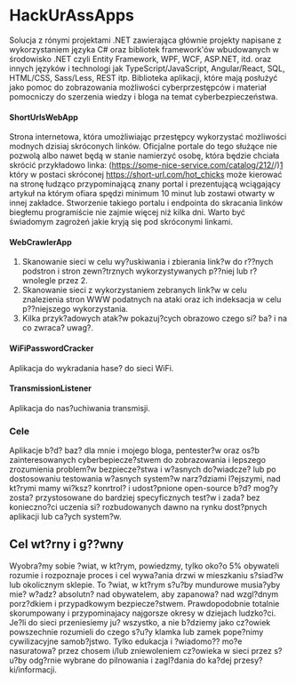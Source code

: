# HackUrAssApps

Solucja z rónymi projektami .NET zawierająca głównie projekty napisane z wykorzystaniem języka C# oraz bibliotek framework'ów wbudowanych w środowisko .NET czyli Entity Framework, WPF, WCF, ASP.NET, itd. oraz innych języków i technologi jak TypeScript/JavaScript, Angular/React, SQL, HTML/CSS, Sass/Less, REST itp. Biblioteka aplikacji, które mają posłużyć jako pomoc do zobrazowania możliwości cyberprzestępców i materiał pomocniczy do szerzenia wiedzy i bloga na temat cyberbezpieczeństwa. 

#### ShortUrlsWebApp
 
Strona internetowa, która umożliwiając przestępcy wykorzystać możliwości modnych dzisiaj skróconych linków. Oficjalne portale do tego służące nie pozwolą albo nawet będą w stanie namierzyć osobę, która będzie chciała skrócić przykładowo linka: (https://some-nice-service.com/catalog/212/<script>try_get_keystrokes();</script>/)[1]  który w postaci skróconej https://short-url.com/hot_chicks może kierować na stronę łudząco przypominającą znany portal i prezentującą wciągający artykuł na którym ofiara spędzi minimum 10 minut lub zostawi otwarty w innej zakładce. Stworzenie takiego portalu i endpointa do skracania linków biegłemu programiście nie zajmie więcej niż kilka dni. Warto być świadomym zagrożeń jakie kryją się pod skróconymi linkami. 

#### WebCrawlerApp

1. Skanowanie sieci w celu wy?uskiwania i zbierania link?w do r??nych podstron i stron zewn?trznych wykorzystywanych p??niej lub r?wnolegle przez 2.
2. Skanowanie sieci z wykorzystaniem zebranych link?w w celu znalezienia  stron WWW podatnych na ataki oraz ich indeksacja w celu p??niejszego wykorzystania.
3. Kilka przyk?adowych atak?w pokazuj?cych obrazowo czego si? ba? i na co zwraca? uwag?. 

#### WiFiPasswordCracker

Aplikacja do wykradania hase? do sieci WiFi.

#### TransmissionListener

Aplikacja do nas?uchiwania transmisji. 

### Cele

Aplikacje b?d? baz? dla mnie i mojego bloga, pentester?w oraz os?b zainteresowanych cyberbepiecze?stwem do zobrazowania i lepszego zrozumienia problem?w bezpiecze?stwa i w?asnych do?wiadcze? lub po dostosowaniu testowania w?asnych system?w narz?dziami l?ejszymi, nad kt?rymi mamy wi?ksz? konrtrol? i udost?pnione open-source b?d? mog?y zosta? przystosowane do bardziej specyficznych test?w i zada? bez konieczno?ci uczenia si? rozbudowanych dawno na rynku dost?pnych aplikacji lub ca?ych system?w. 

## Cel wt?rny i g??wny 

Wyobra?my sobie ?wiat, w kt?rym, powiedzmy, tylko oko?o 5% obywateli rozumie i rozpoznaje proces i cel  wywa?ania drzwi w mieszkaniu s?siad?w lub okolicznym sklepie. To ?wiat, w kt?rym s?u?by mundurowe musia?yby mie? w?adz? absolutn? nad obywatelem, aby zapanowa? nad wzgl?dnym porz?dkiem i przypadkowym bezpiecze?stwem. Prawdopodobnie totalnie skorumpowany i przypominajacy najgorsze okresy w dziejach ludzko?ci. Je?li do sieci przeniesiemy ju? wszystko, a nie b?dziemy jako cz?owiek powszechnie rozumieli do czego s?u?y klamka lub zamek pope?nimy cywilizacyjne samob?jstwo. Tylko edukacja i ?wiadomo?? mo?e nasuratowa? przez chosem i/lub zniewoleniem cz?owieka w sieci przez s?u?by odg?rnie wybrane do pilnowania i zagl?dania do ka?dej przesy?ki/informacji. 


[1]: http://slashdot.org



